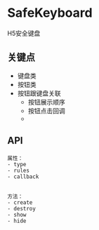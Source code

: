 # SafeKeyboard
H5安全键盘

## 关键点
- 键盘类
- 按钮类
- 按钮跟键盘关联
	- 按钮展示顺序
	- 按钮点击回调
	- 

## API
```
属性：
- type
- rules
- callback


方法：
- create
- destroy
- show
- hide

```